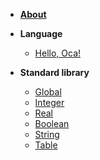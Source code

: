 * [**About**](/)
* **Language**
  * [Hello, Oca!](lang/helloworld)

* **Standard library**
  * [Global](stdlib/global)
  * [Integer](stdlib/integer)
  * [Real](stdlib/real)
  * [Boolean](stdlib/boolean)
  * [String](stdlib/string)
  * [Table](stdlib/table)
